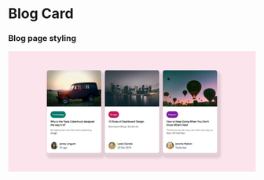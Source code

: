 # Blog Card
### Blog page styling 
![template](https://github.com/AP71213/blog-card/blob/master/images/finished%20design.png?raw=true)
